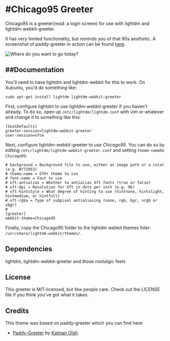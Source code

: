 #Chicago95 Greeter
========

Chicago95 is a greeter(read: a login screen) for use with lightdm and lightdm-webkit-greeter.

It has very limited functionality, but reminds you of that 90s aesthetic.
A screenshot of paddy-greeter in action can be found [here](https://raw.githubusercontent.com/grassmunk/Chicago95/master/Screenshots/lightdm.png).

![Where do you want to go today?](https://raw.githubusercontent.com/grassmunk/Chicago95/master/Screenshots/lightdm.png)




##Documentation
-------------

You'll need to have lightdm and lightdm-webkit for this to work. On Xubuntu, you'd do something like:

    sudo apt-get install lightdm lightdm-webkit-greeter

First, configure lightdm to use lightdm-webkit-greeter if you haven't already. To do so, open up `/etc/lightdm/lightdm.conf` with vim or whatever and change it to something like this:

```
[SeatDefaults]
greeter-session=lightdm-webkit-greeter
user-session=xfce
```

Next, configure lightdm-webkit-greeter to use *Chicago95*. You can do so by editing `/etc/lightdm/lightdm-webkit-greeter.conf` and setting `theme-name`to `Chicago95`:

```
# background = Background file to use, either an image path or a color (e.g. #772953)
# theme-name = GTK+ theme to use
# font-name = Font to use
# xft-antialias = Whether to antialias Xft fonts (true or false)
# xft-dpi = Resolution for Xft in dots per inch (e.g. 96)
# xft-hintstyle = What degree of hinting to use (hintnone, hintslight, hintmedium, or hintfull)
# xft-rgba = Type of subpixel antialiasing (none, rgb, bgr, vrgb or vbgr)
#
[greeter]
webkit-theme=Chicago95
```


Finally, copy the Chicago95 folder to the lightdm webkit themes foler: `/usr/share/lightdm-webkit/themes/`.

Dependencies
------------

lightdm, lightdm-webkit-greeter and those nostalgic feels

License
-------

This greeter is MIT-licensed, but few people care. Check out the LICENSE file if you think you've got what it takes.

Credits
-------

This theme was based on paddy-greeter which you can find here: 

*   [Paddy-Greeter](https://github.com/kalmanolah/paddy-greeter/) by [Kalman Olah](https://github.com/kalmanolah/)

